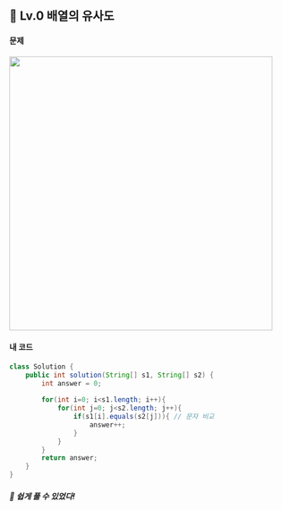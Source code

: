 ## 📍 Lv.0 배열의 유사도 <br>

#### 문제 <br>
<img src="https://github.com/yejinsohn/TIL/assets/104317217/ab5f8c82-9758-4b46-82f3-88e6b34ab6d2" width="470" height="490"/>

#### 내 코드 <br>

```Java
class Solution {
    public int solution(String[] s1, String[] s2) {
        int answer = 0;
        
        for(int i=0; i<s1.length; i++){
            for(int j=0; j<s2.length; j++){
                if(s1[i].equals(s2[j])){ // 문자 비교
                    answer++;
                }
            }
        }
        return answer;
    }
}
```

##### 🌿 쉽게 풀 수 있었다!
